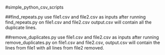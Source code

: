 #simple_python_csv_scripts

##find_repeats.py
use file1.csv and file2.csv as inputs
after running find_repeats.py on file1.csv and file2.csv output.csv will contain all the duplicate lines.

##remove_duplicates.py
use file1.csv and file2.csv as inputs
after running remove_duplicates.py on file1.csv and file2.csv, output.csv will contain the lines from file1 with all lines from file2 removed.
